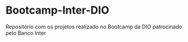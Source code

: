 # Bootcamp-Inter-DIO
Repositório com os projetos realizado no Bootcamp da DIO patrocinado pelo Banco Inter
